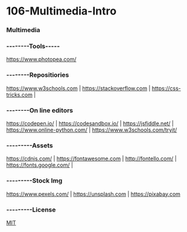 # 106-Multimedia-Intro

### Multimedia

### --------Tools-----
https://www.photopea.com/

### --------Repositiories
https://www.w3schools.com | https://stackoverflow.com | https://css-tricks.com |
### --------On line editors
https://codepen.io/ | https://codesandbox.io/ | https://jsfiddle.net/ | https://www.online-python.com/ | https://www.w3schools.com/tryit/
### ---------Assets
https://cdnjs.com/ | https://fontawesome.com | http://fontello.com/ | https://fonts.google.com/ |
### ---------Stock Img
https://www.pexels.com/ | https://unsplash.com | https://pixabay.com


### ---------License
[MIT](https://choosealicense.com/licenses/mit/)
